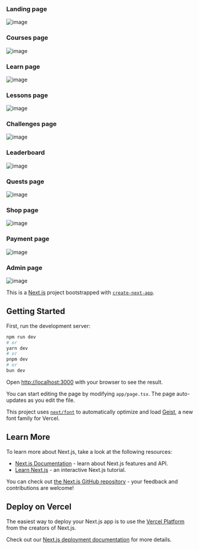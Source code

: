### Landing page
![image](https://github.com/user-attachments/assets/3cd9a854-2b76-49b6-b3c0-1db2bb96c620)

### Courses page
![image](https://github.com/user-attachments/assets/92e09641-70dd-4014-a8e3-ab15b4eec7bc)

### Learn page
![image](https://github.com/user-attachments/assets/cc1d4e88-7afa-4188-b5f4-feb983e7f014)

### Lessons page
![image](https://github.com/user-attachments/assets/e19946b1-ce6e-46ae-a09a-4590e67df01a)

### Challenges page
![image](https://github.com/user-attachments/assets/ba0f4e3a-0b95-49aa-ae3a-580156fa0018)

### Leaderboard
![image](https://github.com/user-attachments/assets/c706916d-af9b-4301-8833-201040fd04d1)

### Quests page
![image](https://github.com/user-attachments/assets/aafee52e-afbb-482f-b30d-ed03391215e0)

### Shop page
![image](https://github.com/user-attachments/assets/6dd11cad-19d3-41da-8908-6f2c3e92248a)

### Payment page
![image](https://github.com/user-attachments/assets/429a7cca-9d9f-4c73-86ee-c445699ae32f)

### Admin page
![image](https://github.com/user-attachments/assets/4d22d6bd-fb77-4fd7-b364-f94f7a864dea)

This is a [Next.js](https://nextjs.org) project bootstrapped with [`create-next-app`](https://nextjs.org/docs/app/api-reference/cli/create-next-app).

## Getting Started

First, run the development server:

```bash
npm run dev
# or
yarn dev
# or
pnpm dev
# or
bun dev
```

Open [http://localhost:3000](http://localhost:3000) with your browser to see the result.

You can start editing the page by modifying `app/page.tsx`. The page auto-updates as you edit the file.

This project uses [`next/font`](https://nextjs.org/docs/app/building-your-application/optimizing/fonts) to automatically optimize and load [Geist](https://vercel.com/font), a new font family for Vercel.

## Learn More

To learn more about Next.js, take a look at the following resources:

- [Next.js Documentation](https://nextjs.org/docs) - learn about Next.js features and API.
- [Learn Next.js](https://nextjs.org/learn) - an interactive Next.js tutorial.

You can check out [the Next.js GitHub repository](https://github.com/vercel/next.js) - your feedback and contributions are welcome!

## Deploy on Vercel

The easiest way to deploy your Next.js app is to use the [Vercel Platform](https://vercel.com/new?utm_medium=default-template&filter=next.js&utm_source=create-next-app&utm_campaign=create-next-app-readme) from the creators of Next.js.

Check out our [Next.js deployment documentation](https://nextjs.org/docs/app/building-your-application/deploying) for more details.
